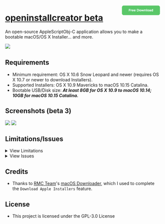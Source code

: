 [<img align="right" width="25%" src="Screenshots/download.png">](https://github.com/Minh-Ton/openinstallcreator/releases/download/beta5/openinstallcreator.dmg)

# [openinstallcreator beta](https://github.com/Minh-Ton/openinstallcreator)
An open-source AppleScriptObj-C application allows you to make a bootable macOS/OS X Installer... and more.

<img src="https://github.com/Minh-Ton/openinstallcreator/raw/master/Source%20code/Resources/imac27.png" width="256"> 

## Requirements
- Minimum requirement: OS X 10.6 Snow Leopard and newer (requires OS X 10.7 or newer to download Installers).
- Supported Installers: OS X 10.9 Mavericks to macOS 10.15 Catalina.
- Bootable USB/Disk size: ***At least 8GB for OS X 10.9 to macOS 10.14; 10GB for macOS 10.15 Catalina.***

## Screenshots (beta 3)

<img src="https://github.com/Minh-Ton/openinstallcreator/raw/master/Screenshots/openinstallcreator.png" width="400"> <img src="https://github.com/Minh-Ton/openinstallcreator/raw/master/Screenshots/openinstallcreator2.png" width="400"> 

## Limitations/Issues
<details>
  <summary>View Limitations</summary>

- When the app is running in the background, it won't show the GUI when clicked onto the Dock Icon. A workaround for this is to **_secondary click_** the openinstallcreator Dock Icon, then choose **_"Show All Window"_**.

- While the app is doing some heavy tasks, such as `Create Bootable Installer` or `Download Apple Installer`, the *"spinning rainbow cursor"* will appeared when hovering the cursor on the application GUI. *(It's still doing it work though, just because there are so many tasks that's being added to the queue, making the queue banked up)*.
</details>
<details>
  <summary>View Issues</summary>
 <br>
 - As I'm using a vintage Mac, which only supports up to OS X 10.15 El Capitan so if there is any issue with 10.12 - 10.15 bootable installer creation, please let me know.
 
</details>
  
## Credits
- Thanks to [RMC Team](https://github.com/rmc-team)'s [macOS Downloader](https://github.com/rmc-team/macos-downloader), which I used to complete the `Download Apple Installers` feature.

## License
- This project is licensed under the GPL-3.0 License

